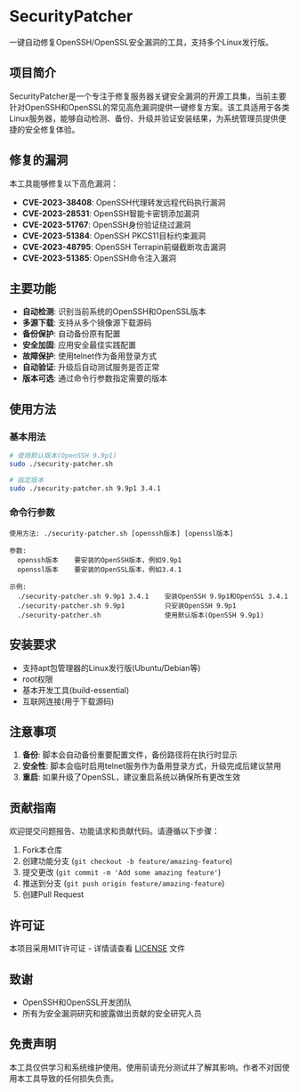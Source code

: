 # SecurityPatcher

一键自动修复OpenSSH/OpenSSL安全漏洞的工具，支持多个Linux发行版。

## 项目简介

SecurityPatcher是一个专注于修复服务器关键安全漏洞的开源工具集，当前主要针对OpenSSH和OpenSSL的常见高危漏洞提供一键修复方案。该工具适用于各类Linux服务器，能够自动检测、备份、升级并验证安装结果，为系统管理员提供便捷的安全修复体验。

## 修复的漏洞

本工具能够修复以下高危漏洞：

- **CVE-2023-38408**: OpenSSH代理转发远程代码执行漏洞
- **CVE-2023-28531**: OpenSSH智能卡密钥添加漏洞
- **CVE-2023-51767**: OpenSSH身份验证绕过漏洞
- **CVE-2023-51384**: OpenSSH PKCS11目标约束漏洞
- **CVE-2023-48795**: OpenSSH Terrapin前缀截断攻击漏洞
- **CVE-2023-51385**: OpenSSH命令注入漏洞

## 主要功能

- **自动检测**: 识别当前系统的OpenSSH和OpenSSL版本
- **多源下载**: 支持从多个镜像源下载源码
- **备份保护**: 自动备份原有配置
- **安全加固**: 应用安全最佳实践配置
- **故障保护**: 使用telnet作为备用登录方式
- **自动验证**: 升级后自动测试服务是否正常
- **版本可选**: 通过命令行参数指定需要的版本

## 使用方法

### 基本用法

```bash
# 使用默认版本(OpenSSH 9.9p1)
sudo ./security-patcher.sh

# 指定版本
sudo ./security-patcher.sh 9.9p1 3.4.1
```

### 命令行参数

```
使用方法: ./security-patcher.sh [openssh版本] [openssl版本]

参数:
  openssh版本    要安装的OpenSSH版本，例如9.9p1
  openssl版本    要安装的OpenSSL版本，例如3.4.1

示例:
  ./security-patcher.sh 9.9p1 3.4.1    安装OpenSSH 9.9p1和OpenSSL 3.4.1
  ./security-patcher.sh 9.9p1          只安装OpenSSH 9.9p1
  ./security-patcher.sh                使用默认版本(OpenSSH 9.9p1)
```

## 安装要求

- 支持apt包管理器的Linux发行版(Ubuntu/Debian等)
- root权限
- 基本开发工具(build-essential)
- 互联网连接(用于下载源码)

## 注意事项

1. **备份**: 脚本会自动备份重要配置文件，备份路径将在执行时显示
2. **安全性**: 脚本会临时启用telnet服务作为备用登录方式，升级完成后建议禁用
3. **重启**: 如果升级了OpenSSL，建议重启系统以确保所有更改生效

## 贡献指南

欢迎提交问题报告、功能请求和贡献代码。请遵循以下步骤：

1. Fork本仓库
2. 创建功能分支 (`git checkout -b feature/amazing-feature`)
3. 提交更改 (`git commit -m 'Add some amazing feature'`)
4. 推送到分支 (`git push origin feature/amazing-feature`)
5. 创建Pull Request

## 许可证

本项目采用MIT许可证 - 详情请查看 [LICENSE](LICENSE) 文件

## 致谢

- OpenSSH和OpenSSL开发团队
- 所有为安全漏洞研究和披露做出贡献的安全研究人员

## 免责声明

本工具仅供学习和系统维护使用。使用前请充分测试并了解其影响。作者不对因使用本工具导致的任何损失负责。
